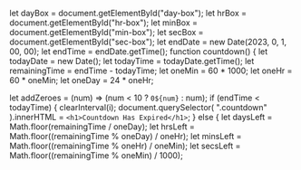 let dayBox = document.getElementById("day-box");
let hrBox = document.getElementById("hr-box");
let minBox = document.getElementById("min-box");
let secBox = document.getElementById("sec-box");
let endDate = new Date(2023, 0, 1, 00, 00);
let endTime = endDate.getTime();
function countdown() {
  let todayDate = new Date();
  let todayTime = todayDate.getTime();
  let remainingTime = endTime - todayTime;
  let oneMin = 60 * 1000;
  let oneHr = 60 * oneMin;
  let oneDay = 24 * oneHr;

  let addZeroes = (num) => (num < 10 ? `0${num}` : num);
if (endTime < todayTime) {
    clearInterval(i);
    document.querySelector(
      ".countdown"
    ).innerHTML = `<h1>Countdown Has Expired</h1>`;
  } else {
    let daysLeft = Math.floor(remainingTime / oneDay);
    let hrsLeft = Math.floor((remainingTime % oneDay) / oneHr);
    let minsLeft = Math.floor((remainingTime % oneHr) / oneMin);
    let secsLeft = Math.floor((remainingTime % oneMin) / 1000);
